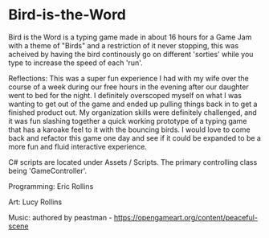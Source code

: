 # Bird-is-the-Word
 
Bird is the Word is a typing game made in about 16 hours for a Game Jam with a theme of "Birds" and a restriction of it never stopping, this was acheived by having the bird continously go on different 'sorties' while you type to increase the speed of each 'run'.


Reflections: This was a super fun experience I had with my wife over the course of a week during our free hours in the evening after our daughter went to bed for the night. I definitely overscoped myself on what I was wanting to get out of the game and ended up pulling things back in to get a finished product out. My organization skills were definitely challenged, and it was fun slashing together a quick working prototype of a typing game that has a karoake feel to it with the bouncing birds. I would love to come back and refactor this game one day and see if it could be expanded to be a more fun and fluid interactive experience.


C# scripts are located under Assets / Scripts. The primary controlling class being 'GameController'.

Programming: Eric Rollins

Art: Lucy Rollins

Music: authored by peastman - https://opengameart.org/content/peaceful-scene
